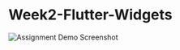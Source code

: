# Week2-Flutter-Widgets

![Assignment Demo Screenshot](week-2-class-activity-1-di-1/widget_test/demo.jpg)
